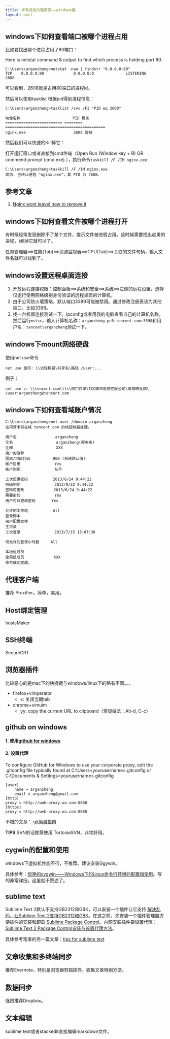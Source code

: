 ```yaml
---
title: 卓有成效的程序员——windows篇
layout: post
---
```



windows下如何查看端口被哪个进程占用
-----------------------------------


比如要找出哪个进程占用了80端口：

Here is netstat command & output to find which process is holding port 80.

    C:\Users\arganzheng>netstat -nao | findstr "0.0.0.0:80"
    TCP    0.0.0.0:80             0.0.0.0:0              LISTENING       2608

可以看到，2608就是占用80端口的进程id。

然后可以使用tasklist 根据pid得到进程信息：

    C:\Users\arganzheng>tasklist /svc /FI "PID eq 2608"
    
    映像名称                       PID 服务
    ========================= ======== ============================================
    nginx.exe                     2608 暂缺


然后我们可以快速的Kill掉它：

打开运行窗口或者直接到cmd终端（Open Run (Window key + R) OR commend prompt (cmd.exe) ），执行命令`taskkill /F /IM nginx.exe`:

    C:\Users\arganzheng>taskkill /F /IM nginx.exe
    成功: 已终止进程 "nginx.exe"，其 PID 为 2608。

## 参考文章

1. [Nginx wont leave! how to remove it](http://stackoverflow.com/questions/12239778/nginx-wont-leave-how-to-remove-it)


windows下如何查看文件被哪个进程打开
-----------------------------------


有时候经常发现删除不了某个文件，提示文件被进程占用。这时候需要找出赵勇的进程，kill掉它就可以了。

任务管理器==>性能(Tab)==>资源监视器==>CPU(Tab)==>关联的文件句柄，输入文件名就可以找到了。

windows设置远程桌面连接
-----------------------

1. 开放远程连接权限：控制面板==>系统和安全==>系统==>左侧的远程设置，选择 仅运行使用网络级别身份验证的远程桌面的计算机。
2. 由于公司防火墙策略，默认端口3389可能被禁用。通过修改注册表该为其他端口，比如3398。
3. 找一台机器连接测试一下。ipconfig或者用我的电脑查看自己的计算机名称。然后运行`mstsc`，输入计算机名称：`arganzheng-pc0.tencent.com:3398`和用户名：`tencent\arganzheng`测试一下。


windows下mount网络硬盘
----------------------

使用net use命令

    net use 盘符: \\远程机器\共享名\路径 /user:...

例子：

    net use z: \\tencent.com\tfs\部门目录\ECC腾讯电商控股公司\电商研发部\ /user:arganzheng@tencent.com


windows下如何查看域账户情况
------------------------

    C:\Users\arganzheng>net user /domain arganzheng
    这项请求将在域 tencent.com 的域控制器处理。
    
    用户名                 arganzheng
    全名                   arganzheng(郑志彬)
    注释                   XXX
    用户的注释
    国家/地区代码          000 (系统默认值)
    帐户启用               Yes
    帐户到期               从不
    
    上次设置密码           2013/6/24 9:44:22
    密码到期               2013/9/22 9:44:22
    密码可更改             2013/6/24 9:44:22
    需要密码               Yes
    用户可以更改密码       Yes
    
    允许的工作站           All
    登录脚本
    用户配置文件
    主目录
    上次登录               2013/7/15 15:07:36
    
    可允许的登录小时数     All
    
    本地组成员
    全局组成员             XXX
    命令成功完成。


代理客户端
---------


推荐 Proxifier。简单，易用。


Host绑定管理
-----------


hostsMaker


SSH终端
------


SecureCRT


浏览器插件 
---------


比较恶心的是mac下的快捷键与windows/linux下的略有不同。。。

* firefox+vimperator
    * x: 关闭当期tab
* chrome+vimuim
    * yy: copy the current URL to clipboard（常规做法：Alt-d, C-c）


github on windows
-----------------


#### 1. 使用[github for windows](http://windows.github.com/)

#### 2. 设置代理

To configure GitHub for Windows to use your  corporate proxy, edit the .gitconfig file typically found at C:\Users\<yourusername>\.gitconfig or C:\Documents & Settings\<yourusername>\.gitconfig

    [user]
        name = arganzheng
    	email = arganzheng@gmail.com
    [http]
    proxy = http://web-proxy.oa.com:8080
    [https]
    proxy = http://web-proxy.oa.com:8080

不错的文章： [git简易指南](http://rogerdudler.github.io/git-guide/index.zh.html)


**TIPS** SVN的话推荐使用 TortoiseSVN，非常好用。


cygwin的配置和使用
------------------


windows下虚拟机性能不行，不推荐。建议安装Ggywin。

具体参考：[惊艳的cygwin——Windows下的Linux命令行环境的配置和使用](http://oldratlee.com/post/2012-12-22/stunning-cygwin)。写的非常详细，这里就不赘述了。


sublime text
------------

Sublime Text 2默认不支持GB2312和GBK，可以安装一个插件让它支持 [解决乱码，让Sublime Text 2支持GB2312和GBK](http://www.fuzhaopeng.com/2012/sublime-text-2-with-gb2312-gbk-support/)。在这之前，先安装一个插件管理器方便插件的安装和卸载 [Sublime Package Control](http://wbond.net/sublime_packages/package_control/installation)。内网安装插件要设置代理：[Sublime Text 2 Package Control安装与设置代理方法](http://www.tanktan.com/blog/sublime2-proxy/)。

具体参考笔者的另一篇文章：[tips for sublime text](http://blog.arganzheng.me/posts/tips-for-sublime-text.html)


文章收集和多终端同步
-----------------

推荐Evernote，特别是浏览器剪辑插件，收集文章特别方便。


数据同步
-------

强烈推荐Dropbox。


文本编辑
-------

sublime text或者stackedit直接编辑markdown文件。




